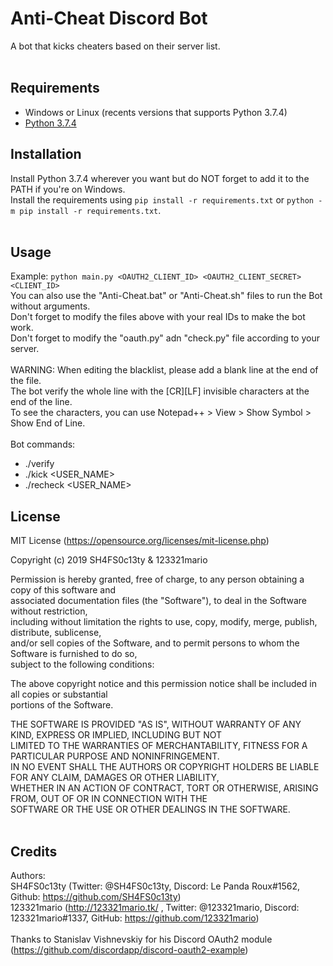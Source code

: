 # Anti-Cheat Discord Bot
A bot that kicks cheaters based on their server list.
<br />
<br />

## Requirements

 - Windows or Linux (recents versions that supports Python 3.7.4)
 - [Python 3.7.4](https://www.python.org/downloads/release/python-374/)

## Installation

Install Python 3.7.4 wherever you want but do NOT forget to add it to the PATH if you're on Windows. <br />
Install the requirements using `pip install -r requirements.txt` or `python -m pip install -r requirements.txt`.
<br /> <br />

## Usage

Example: `python main.py <OAUTH2_CLIENT_ID> <OAUTH2_CLIENT_SECRET> <CLIENT_ID>` <br />
You can also use the "Anti-Cheat.bat" or "Anti-Cheat.sh" files to run the Bot without arguments.<br />
Don't forget to modify the files above with your real IDs to make the bot work.<br />
Don't forget to modify the "oauth.py" adn "check.py" file according to your server.<br />
<br />
WARNING: When editing the blacklist, please add a blank line at the end of the file.<br />
The bot verify the whole line with the \[CR\]\[LF\] invisible characters at the end of the line.<br />
To see the characters, you can use Notepad++ > View > Show Symbol > Show End of Line.<br />
<br />
Bot commands:
 - ./verify
 - ./kick <USER_NAME>
 - ./recheck <USER_NAME>
 
## License

MIT License (https://opensource.org/licenses/mit-license.php)<br />

Copyright (c) 2019 SH4FS0c13ty & 123321mario<br />

Permission is hereby granted, free of charge, to any person obtaining a copy of this software and<br />
associated documentation files (the "Software"), to deal in the Software without restriction,<br />
including without limitation the rights to use, copy, modify, merge, publish, distribute, sublicense,<br />
and/or sell copies of the Software, and to permit persons to whom the Software is furnished to do so,<br />
subject to the following conditions:<br />

The above copyright notice and this permission notice shall be included in all copies or substantial<br />
portions of the Software.<br />

THE SOFTWARE IS PROVIDED "AS IS", WITHOUT WARRANTY OF ANY KIND, EXPRESS OR IMPLIED, INCLUDING BUT NOT<br />
LIMITED TO THE WARRANTIES OF MERCHANTABILITY, FITNESS FOR A PARTICULAR PURPOSE AND NONINFRINGEMENT.<br />
IN NO EVENT SHALL THE AUTHORS OR COPYRIGHT HOLDERS BE LIABLE FOR ANY CLAIM, DAMAGES OR OTHER LIABILITY,<br />
WHETHER IN AN ACTION OF CONTRACT, TORT OR OTHERWISE, ARISING FROM, OUT OF OR IN CONNECTION WITH THE<br />
SOFTWARE OR THE USE OR OTHER DEALINGS IN THE SOFTWARE.<br />
<br />

## Credits

Authors:
<br />
SH4FS0c13ty (Twitter: @SH4FS0c13ty, Discord: Le Panda Roux#1562, Github: https://github.com/SH4FS0c13ty)<br />
123321mario (http://123321mario.tk/ , Twitter: @123321mario, Discord: 123321mario#1337, GitHub: https://github.com/123321mario)<br />
<br />
Thanks to Stanislav Vishnevskiy for his Discord OAuth2 module (https://github.com/discordapp/discord-oauth2-example)
